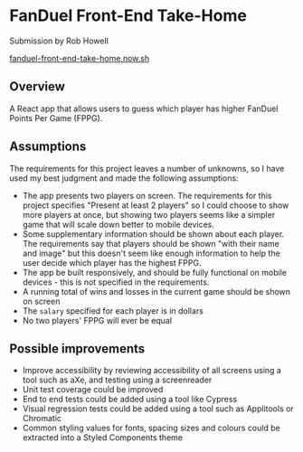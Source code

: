 # FanDuel Front-End Take-Home

Submission by Rob Howell

[fanduel-front-end-take-home.now.sh](https://fanduel-front-end-take-home.now.sh/)

## Overview

A React app that allows users to guess which player has higher FanDuel Points Per Game (FPPG).

## Assumptions

The requirements for this project leaves a number of unknowns, so I have used my best judgment and made the following assumptions:

- The app presents two players on screen. The requirements for this project specifies "Present at least 2 players" so I could choose to show more players at once, but showing two players seems like a simpler game that will scale down better to mobile devices.
- Some supplementary information should be shown about each player. The requirements say that players should be shown "with their name and image" but this doesn't seem like enough information to help the user decide which player has the highest FPPG.
- The app be built responsively, and should be fully functional on mobile devices - this is not specified in the requirements.
- A running total of wins and losses in the current game should be shown on screen
- The `salary` specified for each player is in dollars
- No two players' FPPG will ever be equal

## Possible improvements

- Improve accessibility by reviewing accessibility of all screens using a tool such as aXe, and testing using a screenreader
- Unit test coverage could be improved
- End to end tests could be added using a tool like Cypress
- Visual regression tests could be added using a tool such as Applitools or Chromatic
- Common styling values for fonts, spacing sizes and colours could be extracted into a Styled Components theme
